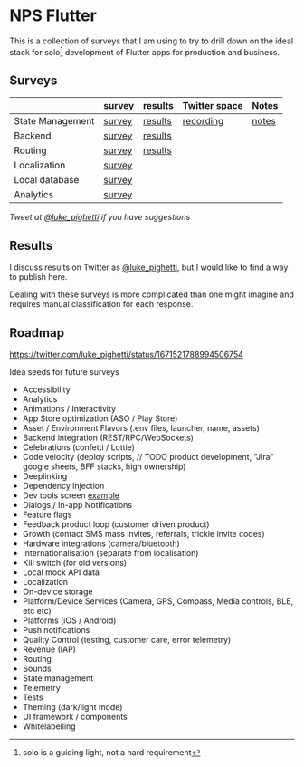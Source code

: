 # NPS Flutter

This is a collection of surveys that I am using to try to drill down on the ideal stack for solo[^1] development of Flutter apps for production and business.

## Surveys

|                  | survey                                         | results                                | Twitter space                                           | Notes                              |
| ---------------- | ---------------------------------------------- | -------------------------------------- | ------------------------------------------------------- | ---------------------------------- |
| State Management | [survey](https://forms.gle/QrZThXApMRxfZiNL8)  | [results](results/state-management.md) | [recording](https://twitter.com/i/spaces/1OdKrzWqjvwKX) | [notes](notes/state-management.md) |
| Backend          | [survey](https://forms.gle/ED7oZQJWgbS1kCEH7)  | [results](results/backend.md)          |                                                         |                                    |
| Routing          | [survey](https://forms.gle/bnZWA1GMX6WZkgJu8)  | [results](results/routing.md)          |                                                         |                                    |
| Localization     | [survey](https://forms.gle/pGNtC6tY8qfwaDvg6)  |                                        |                                                         |                                    |
| Local database   | [survey](https://forms.gle/xVzxFtBiCLjDrR6t5)  |                                        |                                                         |                                    |
| Analytics        | [survey](https://forms.gle/xmHkb99qrpSY3Yxg8)  |                                        |                                                         |                                    |


*Tweet at [@luke_pighetti](https://twitter.com/luke_pighetti) if you have suggestions*

## Results

I discuss results on Twitter as [@luke_pighetti](https://twitter.com/luke_pighetti), but I would like to find a way to publish here.

Dealing with these surveys is more complicated than one might imagine and requires manual classification for each response.

## Roadmap

https://twitter.com/luke_pighetti/status/1671521788994506754

Idea seeds for future surveys

- Accessibility
- Analytics
- Animations / Interactivity
- App Store optimization (ASO / Play Store)
- Asset / Environment Flavors (.env files, launcher, name, assets)
- Backend integration (REST/RPC/WebSockets)
- Celebrations (confetti / Lottie)
- Code velocity (deploy scripts, // TODO product development, "Jira" google sheets, BFF stacks, high ownership)
- Deeplinking
- Dependency injection
- Dev tools screen [example](https://twitter.com/SebastianRoehl/status/1671885451324723201)
- Dialogs / In-app Notifications
- Feature flags
- Feedback product loop (customer driven product)
- Growth (contact SMS mass invites, referrals, trickle invite codes)
- Hardware integrations (camera/bluetooth)
- Internationalisation (separate from localisation)
- Kill switch (for old versions)
- Local mock API data
- Localization
- On-device storage
- Platform/Device Services (Camera, GPS, Compass, Media controls, BLE, etc etc)
- Platforms (iOS / Android)
- Push notifications
- Quality Control (testing, customer care, error telemetry)
- Revenue (IAP)
- Routing
- Sounds
- State management
- Telemetry
- Tests
- Theming (dark/light mode)
- UI framework / components
- Whitelabelling

[^1]: solo is a guiding light, not a hard requirement
